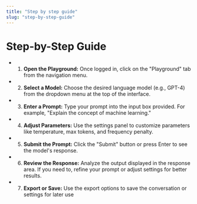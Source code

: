 ```yaml
---
title: "Step by step guide"
slug: "step-by-step-guide"
---
```


# Step-by-Step Guide

- 1. **Open the Playground:** Once logged in, click on the "Playground" tab from the navigation menu.
- 2. **Select a Model:** Choose the desired language model (e.g., GPT-4) from the dropdown menu at the top of the interface.
- 3. **Enter a Prompt:** Type your prompt into the input box provided. For example, "Explain the concept of machine learning."
- 4. **Adjust Parameters:** Use the settings panel to customize parameters like temperature, max tokens, and frequency penalty.
- 5. **Submit the Prompt:** Click the "Submit" button or press Enter to see the model's response.
- 6. **Review the Response:** Analyze the output displayed in the response area. If you need to, refine your prompt or adjust settings for better results.
- 7. **Export or Save:** Use the export options to save the conversation or settings for later use